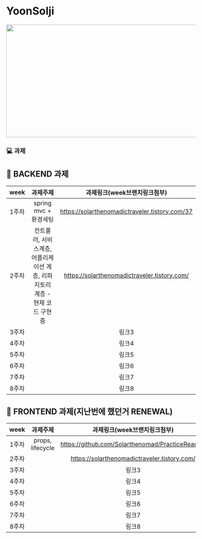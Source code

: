 # YoonSolji
<img src="https://user-images.githubusercontent.com/93020734/224777742-97b438df-9d86-4d46-b880-7b039a54bacc.png" width = "600" height="300" />


### 💻 과제

## 💫 BACKEND 과제

|**week**|과제주제|과제링크(week브랜치링크첨부)|
|:---:|:---:|:---:|
|1주차|spring mvc + 환경세팅|https://solarthenomadictraveler.tistory.com/37|
|2주차|컨트롤러, 서비스계층, 어플리케이션 계층, 리파지토리 계층 - 현재 코드 구현중|https://solarthenomadictraveler.tistory.com/|
|3주차||링크3|
|4주차||링크4|
|5주차||링크5|
|6주차||링크6|
|7주차||링크7|
|8주차||링크8|

## 💫 FRONTEND 과제(지난번에 했던거 RENEWAL)

|**week**|과제주제|과제링크(week브랜치링크첨부)|
|:---:|:---:|:---:|
|1주차|props, lifecycle|https://github.com/Solarthenomad/PracticeReact.js|
|2주차||https://solarthenomadictraveler.tistory.com/|
|3주차||링크3|
|4주차||링크4|
|5주차||링크5|
|6주차||링크6|
|7주차||링크7|
|8주차||링크8|
